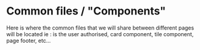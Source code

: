 # Common files / "Components"

Here is where the common files that we will share between different pages will be located
ie : is the user authorised, card component, tile component, page footer, etc...
